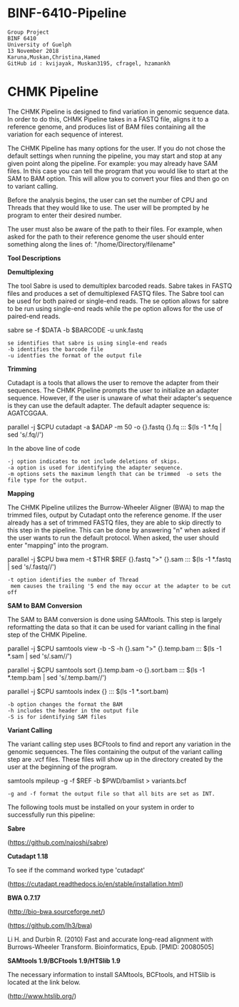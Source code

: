 # BINF-6410-Pipeline
```
Group Project
BINF 6410
University of Guelph
13 November 2018
Karuna,Muskan,Christina,Hamed
GitHub id : kvijayak, Muskan3195, cfragel, hzamankh
```


# CHMK Pipeline


The CHMK Pipeline is designed to find variation in genomic sequence data. In order to do this, CHMK Pipeline takes in a FASTQ file, aligns it to a reference genome, and produces list of BAM files containing all the variation for each sequence of interest. 

The CHMK Pipeline has many options for the user. If you do not chose the default settings when running the pipeline, you may start and stop at any given point along the pipeline. For example: you may already have SAM files. In this case you can tell the program that you would like to start at the SAM to BAM option. This will allow you to convert your files and then go on to variant calling. 

Before the analysis begins, the user can set the number of CPU and Threads that they would like to use. The user will be prompted by he program to enter their desired number. 

The user must also be aware of the path to their files. For example, when asked for the path to their reference genome the user should enter something along the lines of: "/home/Directory/filename"



**Tool Descriptions**

**Demultiplexing**

The tool Sabre is used to demultiplex barcoded reads. Sabre takes in FASTQ files and produces a set of demultiplexed FASTQ files. The Sabre tool can be used for both paired or single-end reads. The se option allows for sabre to be run using single-end reads while the pe option allows for the use of paired-end reads.

sabre se -f $DATA -b $BARCODE -u unk.fastq

```
se identifies that sabre is using single-end reads
-b identifies the barcode file
-u identfies the format of the output file
```


**Trimming**


Cutadapt is a tools that allows the user to remove the adapter from their sequences. The CHMK Pipeline prompts the user to initialize an adapter sequence. However, if the user is unaware of what their adapter's sequence is they can use the default adapter. The default adapter sequence is:  AGATCGGAA.

parallel -j $CPU cutadapt -a $ADAP -m 50 -o {}.fastq {}.fq ::: $(ls -1 *.fq | sed 's/.fq//')

In the above line of code

```
-j option indicates to not include deletions of skips. 
-a option is used for identifying the adapter sequence. 
-m options sets the maximum length that can be trimmed  -o sets the file type for the output.
```

**Mapping**


The CHMK Pipeline utilizes the Burrow-Wheeler Aligner (BWA) to map the trimmed files, output by Cutadapt onto the reference genome. If the user already has a set of trimmed FASTQ files, they are able to skip directly to this step in the pipeline. This can be done by answering "n" when asked if the user wants to run the default protocol. When asked, the user should enter "mapping" into the program.

parallel -j $CPU bwa mem -t $THR $REF {}.fastq ">" {}.sam ::: $(ls -1 *.fastq | sed 's/.fastq//')

```
-t option identifies the number of Thread
 mem causes the trailing '5 end the may occur at the adapter to be cut off
 ```


**SAM to BAM Conversion**


The SAM to BAM conversion is done using SAMtools. This step is largely reformatting the data so that it can be used for variant calling in the final step of the CHMK Pipeline.

parallel -j $CPU samtools view -b -S -h {}.sam ">" {}.temp.bam ::: $(ls -1 *.sam | sed 's/.sam//')

parallel -j $CPU samtools sort {}.temp.bam -o {}.sort.bam ::: $(ls -1 *.temp.bam | sed 's/.temp.bam//')

parallel -j $CPU samtools index {} ::: $(ls -1 *.sort.bam)

```
-b option changes the format the BAM
-h includes the header in the output file
-S is for identifying SAM files
```


**Variant Calling**


The variant calling step uses BCFtools to find and report any variation in the genomic sequences. The files containing the output of the variant calling step are .vcf files. These files will show up in the directory created by the user at the beginning of the program.


samtools mpileup -g -f $REF -b $PWD/bamlist > variants.bcf

```
-g and -f format the output file so that all bits are set as INT.
```


The following tools must be installed on your system in order to successfully run this pipeline:

**Sabre**

(https://github.com/najoshi/sabre)



**Cutadapt 1.18**

To see if the command worked type 'cutadapt'

(https://cutadapt.readthedocs.io/en/stable/installation.html)



**BWA 0.7.17**

(http://bio-bwa.sourceforge.net/)

(https://github.com/lh3/bwa)

Li H. and Durbin R. (2010) Fast and accurate long-read alignment with Burrows-Wheeler Transform. Bioinformatics, Epub. [PMID: 20080505]



**SAMtools 1.9/BCFtools 1.9/HTSlib 1.9**

The necessary information to install SAMtools, BCFtools, and HTSlib is located at the link below.

(http://www.htslib.org/)




